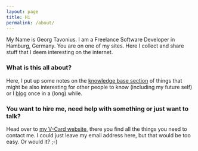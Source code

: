 ```yaml
---
layout: page
title: Hi
permalink: /about/
---
```


My Name is Georg Tavonius. I am a Freelance Software Developer in Hamburg, Germany. You are on one of my sites. Here I collect and share stuff that I deem interesting on the internet.

### What is this all about?

Here, I put up some notes on the [knowledge base section](/kb) of things that might be also interesting for other people to know (including my future self) or I [blog](/) once in a (long) while.

### You want to hire me, need help with something or just want to talk?

Head over to [my V-Card website](https://www.tavonius.de), there you find all the things you need to contact me. I could just leave my email address here, but that would be too easy. Or would it? ;-)
